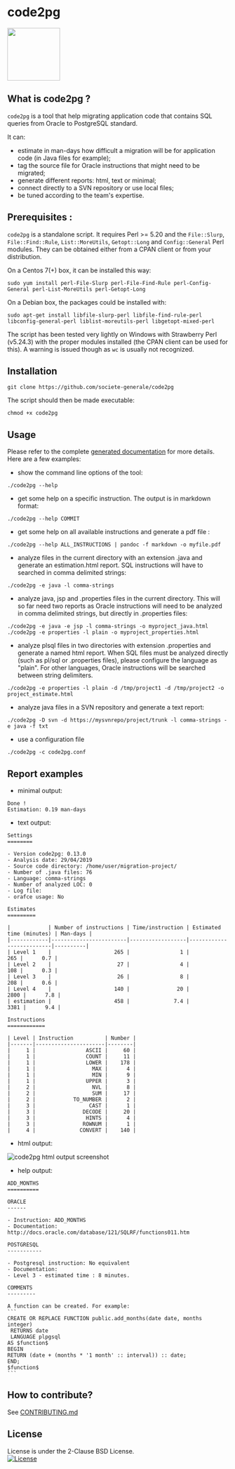 code2pg
=======

<img src="./doc/logo_code _2_pg.png" width="120">


What is code2pg ?
--------------

`code2pg` is a tool that help migrating application code that contains SQL queries from Oracle to PostgreSQL standard.

It can:
- estimate in man-days how difficult a migration will be for application code (in Java files for example);
- tag the source file for Oracle instructions that might need to be migrated;
- generate different reports: html, text or minimal;
- connect directly to a SVN repository or use local files;
- be tuned according to the team's expertise.

Prerequisites :
-------------

`code2pg` is a standalone script. It requires Perl >= 5.20 and the `File::Slurp`, `File::Find::Rule`, `List::MoreUtils`, `Getopt::Long` and `Config::General` Perl modules. They can be obtained either from a CPAN client or from your distribution.

On a Centos 7(+) box, it can be installed this way:

```
sudo yum install perl-File-Slurp perl-File-Find-Rule perl-Config-General perl-List-MoreUtils perl-Getopt-Long
```

On a Debian box, the packages could be installed with:

```
sudo apt-get install libfile-slurp-perl libfile-find-rule-perl libconfig-general-perl liblist-moreutils-perl libgetopt-mixed-perl
```

The script has been tested very lightly on Windows with Strawberry Perl (v5.24.3) with the proper modules installed (the CPAN client can be used for this). A warning is issued though as `wc` is usually not recognized.

Installation
------------

```
git clone https://github.com/societe-generale/code2pg
```

The script should then be made executable:

```
chmod +x code2pg
```

Usage
-----

Please refer to the complete [generated documentation](https://github.com/societe-generale/code2pg/blob/master/doc/code2pg.pod) for more details. Here are a few examples:

- show the command line options of the tool:
```
./code2pg --help
```
- get some help on a specific instruction. The output is in markdown format:
```
./code2pg --help COMMIT
```
- get some help on all available instructions and generate a pdf file :
```
./code2pg --help ALL_INSTRUCTIONS | pandoc -f markdown -o myfile.pdf
```
- analyze files in the current directory with an extension .java and generate an estimation.html report. SQL instructions will have to searched in comma delimited strings:
```
./code2pg -e java -l comma-strings
```
- analyze java, jsp and .properties files in the current directory. This will so far need two reports as Oracle instructions will need to be analyzed in comma delimited strings, but directly in .properties files:
```
./code2pg -e java -e jsp -l comma-strings -o myproject_java.html
./code2pg -e properties -l plain -o myproject_properties.html
```
- analyze plsql files in two directories with extension .properties and generate a named html report. When SQL files must be analyzed directly (such as pl/sql or .properties files), please configure the language as "plain". For other languages, Oracle instructions will be searched between string delimiters.
```
./code2pg -e properties -l plain -d /tmp/project1 -d /tmp/project2 -o project_estimate.html
```
- analyze java files in a SVN repository and generate a text report:
```
./code2pg -D svn -d https://mysvnrepo/project/trunk -l comma-strings -e java -f txt
```
- use a configuration file
```
./code2pg -c code2pg.conf
```

Report examples
---------------

- minimal output:

```
Done !
Estimation: 0.19 man-days
```

- text output:

```
Settings
========

- Version code2pg: 0.13.0
- Analysis date: 29/04/2019
- Source code directory: /home/user/migration-project/
- Number of .java files: 76
- Language: comma-strings
- Number of analyzed LOC: 0
- Log file: 
- orafce usage: No

Estimates
=========

|            | Number of instructions | Time/instruction | Estimated time (minutes) | Man-days |
|------------|------------------------|------------------|--------------------------|----------|
| Level 1    |                    265 |                1 |                      265 |      0.7 |
| Level 2    |                     27 |                4 |                      108 |      0.3 |
| Level 3    |                     26 |                8 |                      208 |      0.6 |
| Level 4    |                    140 |               20 |                     2800 |      7.8 |
| estimation |                    458 |              7.4 |                     3381 |      9.4 |

Instructions
============

| Level | Instruction          | Number |
|-------|----------------------|--------|
|     1 |                ASCII |     60 |
|     1 |                COUNT |     11 |
|     1 |                LOWER |    178 |
|     1 |                  MAX |      4 |
|     1 |                  MIN |      9 |
|     1 |                UPPER |      3 |
|     2 |                  NVL |      8 |
|     2 |                  SUM |     17 |
|     2 |            TO_NUMBER |      2 |
|     3 |                 CAST |      1 |
|     3 |               DECODE |     20 |
|     3 |                HINTS |      4 |
|     3 |               ROWNUM |      1 |
|     4 |              CONVERT |    140 |
```

- html output: 

![code2pg html output screenshot](doc/code2pg_report_html.jpg)

- help output:
````
ADD_MONTHS
==========

ORACLE
------

- Instruction: ADD_MONTHS
- Documentation: http://docs.oracle.com/database/121/SQLRF/functions011.htm

POSTGRESQL
-----------

- Postgresql instruction: No equivalent
- Documentation: 
- Level 3 - estimated time : 8 minutes.

COMMENTS
---------

A function can be created. For example: 
```
CREATE OR REPLACE FUNCTION public.add_months(date date, months integer)
 RETURNS date
 LANGUAGE plpgsql
AS $function$
BEGIN
RETURN (date + (months * '1 month' :: interval)) :: date;
END;
$function$
```
````

How to contribute?
------------------

See [CONTRIBUTING.md](CONTRIBUTING.md)

License
--------
License is under the 2-Clause BSD License.  
[![License](https://img.shields.io/badge/License-BSD%202--Clause-orange.svg)](LICENSE.md)
